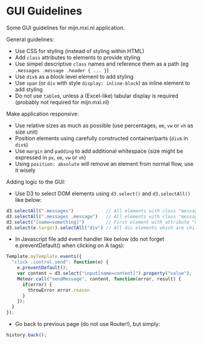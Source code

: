 # GUI Guidelines

Some GUI guidelines for mijn.mxi.nl application.

General guidelines:
* Use CSS for styling (instead of styling within HTML)
* Add `class` attributes to elements to provide styling
* Use simpel descriptive `class` names and reference them as a path (eg `.messages .message .header { ... }`)
* Use `div`s as a block level element to add styling
* Use `span` (or `div` with style `display: inline-block`) as inline element to add styling
* Do not use `table`s, unless a (Excel-like) tabular display is required (probably not required for mijn.mxi.nl)

Make application responsive:
* Use relative sizes as much as possible (use percentages, `em`, `vw` or `vh` as size unit)
* Position elements using carefully constructed container/parts (`div`s in `div`s)
* Use `margin` and `padding` to add additional whitespace (size might be expressed in `px`, `em`, `vw` or `vh`)
* Using `position: absolute` will remove an element from normal flow, use it wisely

Adding logic to the GUI:
* Use D3 to select DOM elements using `d3.select()` and `d3.selectAll()` like below:
```Javascript
d3.selectAll(".messages")            // All elements with class "messages"
d3.selectAll(".messages .message")   // All elements with class "message" which have a parent with class "messages"
d3.select("[name=something]")        // First element with attribute "name" equal to "something"
d3.select(e.target).selectAll("div") // All div elements which are child of the current event's target (eg in click handler)
```
* In Javascript file add event handler like below (do not forget e.preventDefault() when clicking on A tags):
```Javascript
Template.myTemplate.events({
  "click .control.send": function(e) {
    e.preventDefault();
    var content = d3.select("input[name=content]").property("value");
    Meteor.call("sendMessage", content, function(error, result) {
      if(error) {
        throwError error.reason
      }
    });
  }
});
```

* Go back to previous page (do not use Router!), but simply:
```Javascript
history.back();
```
